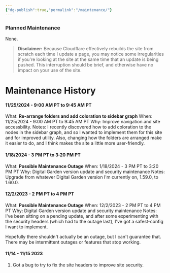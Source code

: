 ```yaml
---
{"dg-publish":true,"permalink":"/maintenance/"}
---
```



### Planned Maintenance
None.

>**Disclaimer:** Because Cloudflare effectively rebuilds the site from scratch each time I update a page, you may notice some irregularities if you're looking at the site at the same time that an update is being pushed. This interruption should be brief, and otherwise have no impact on your use of the site.

# Maintenance History

#### 11/25/2024 - 9:00 AM PT to 9:45 AM PT
What: **Re-arrange folders and add coloration to sidebar graph**
When: 11/25/2024 - 9:00 AM PT to 9:45 AM PT
Why: Improve navigation and site accessbility.
Notes: I recently discovered how to add coloration to the nodes in the sidebar graph, and so I wanted to implement them for this site and for improved utility. Also, changing how the folders are arranged make it easier to do, and I think makes the site a little more user-friendly.

#### 1/18/2024 - 3 PM PT to 3:20 PM PT
What: **Possible Maintenance Outage**
When: 1/18/2024 - 3 PM PT to 3:20 PM PT
Why: Digital Garden version update and security maintenance
Notes: Upgrade from whatever Digital Garden version I'm currently on, 1.59.0, to 1.60.0.

#### 12/2/2023 - 2 PM PT to 4 PM PT
What: **Possible Maintenance Outage**
When: 12/2/2023 - 2 PM PT to 4 PM PT
Why: Digital Garden version update and security maintenance
Notes: I've been sitting on a pending update, and after some experimenting with the security headers (which had to the outage last), I've got a safest-config I want to implement.

Hopefully there shouldn't actually be an outage, but I can't guarantee that. There may be intermittent outages or features that stop working.

#### 11/14 - 11/15 2023
1. Got a bug to try to fix the site headers to improve site security.